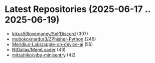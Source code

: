 # Latest Repositories (2025-06-17 .. 2025-06-19)

- [kikus50lovemoney/SelfDiscord](https://github.com/kikus50lovemoney/SelfDiscord) (307)
- [mubokoxnardur3/ZPhisher-Python](https://github.com/mubokoxnardur3/ZPhisher-Python) (246)
- [Meridius-Labs/apple-on-device-ai](https://github.com/Meridius-Labs/apple-on-device-ai) (55)
- [NtDallas/MemLoader](https://github.com/NtDallas/MemLoader) (43)
- [mitsuhiko/vibe-minisentry](https://github.com/mitsuhiko/vibe-minisentry) (42)
